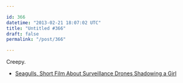 ```yaml
---

id: 366
datetime: "2013-02-21 18:07:02 UTC"
title: "Untitled #366"
draft: false
permalink: "/post/366"

---
```


Creepy. 

 
 * [Seagulls, Short Film About Surveillance Drones Shadowing a Girl](https://laughingsquid.com/seagulls-short-film-about-surveillance-drones-shadowing-a-girl/)



